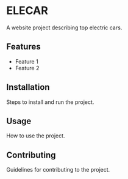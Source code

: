# ELECAR
A website project describing top electric cars.

## Features
- Feature 1
- Feature 2

## Installation
Steps to install and run the project.

## Usage
How to use the project.

## Contributing
Guidelines for contributing to the project.
